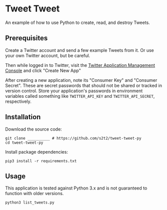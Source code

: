 # Tweet Tweet

An example of how to use Python to create, read, and destroy Tweets.

## Prerequisites

Create a Twitter account and send a few example Tweets from it. Or use your own Twitter account, but be careful.

Then while logged in to Twitter, visit the [Twitter Application Management Console](https://apps.twitter.com/) and click "Create New App"

After creating a new application, note its "Consumer Key" and "Consumer Secret". These are secret passwords that should not be shared or tracked in version control. Store your application's passwords in environment variables called something like `TWITTER_API_KEY` and `TWITTER_API_SECRET`, respectively.

## Installation

Download the source code:

```shell
git clone __________ # https://github.com/s2t2/tweet-tweet-py
cd tweet-tweet-py
```

Install package dependencies:

```shell
pip3 install -r requirements.txt
```

## Usage

This application is tested against Python 3.x and is not guaranteed to function with older versions.

```shell
python3 list_tweets.py
```
